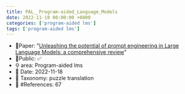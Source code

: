 ```yaml
---
title: PAL__Program-aided_Language_Models
date: 2022-11-18 00:00:00 +0800
categories: ['program-aided lms']
tags: ['program-aided lms']
---
```


- 📙Paper: "[Unleashing the potential of prompt engineering in Large Language Models: a comprehensive review](https://www.semanticscholar.org/paper/Unleashing-the-potential-of-prompt-engineering-in-a-Chen-Zhang/595c8d39a6155354fd7d8f62a4441be5c82e68da)"
- 🔑Public: ✅
- ⚲ area: Program-aided lms
- 📅 Date: 2022-11-18
- 🔎 Taxonomy: puzzle translation
- 📝 #References: 67
